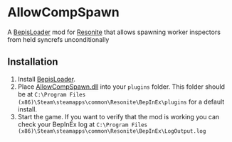 # AllowCompSpawn

A [BepisLoader](https://github.com/ResoniteModding/BepisLoader) mod for [Resonite](https://resonite.com/) that allows spawning worker inspectors from held syncrefs unconditionally


## Installation
1. Install [BepisLoader](https://github.com/ResoniteModding/BepisLoader).
1. Place [AllowCompSpawn.dll](https://github.com/eia485/NeosAllowCompSpawn/releases/latest/download/AllowCompSpawn.dll) into your `plugins` folder. This folder should be at `C:\Program Files (x86)\Steam\steamapps\common\Resonite\BepInEx\plugins` for a default install.
1. Start the game. If you want to verify that the mod is working you can check your BepInEx log at `C:\Program Files (x86)\Steam\steamapps\common\Resonite\BepInEx\LogOutput.log`
